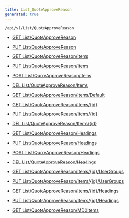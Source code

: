 ```yaml
---
title: List_QuoteApproveReason
generated: true
---
```


```http
/api/v1/List/QuoteApproveReason
```




* [GET List/QuoteApproveReason](v1QuoteApproveReasonList_GetListDefinition.md)

* [PUT List/QuoteApproveReason](v1QuoteApproveReasonList_SetListDefinition.md)

* [GET List/QuoteApproveReason/Items](v1QuoteApproveReasonList_GetAll.md)

* [PUT List/QuoteApproveReason/Items](v1QuoteApproveReasonList_PutAllQuoteApproveReason.md)

* [POST List/QuoteApproveReason/Items](v1QuoteApproveReasonList_PostQuoteApproveReason.md)

* [DEL List/QuoteApproveReason/Items](v1QuoteApproveReasonList_DeleteAllQuoteApproveReason.md)

* [GET List/QuoteApproveReason/Items/Default](v1QuoteApproveReasonList_CreateDefaultQuoteApproveReason.md)

* [GET List/QuoteApproveReason/Items/{id}](v1QuoteApproveReasonList_GetQuoteApproveReason.md)

* [PUT List/QuoteApproveReason/Items/{id}](v1QuoteApproveReasonList_PutQuoteApproveReason.md)

* [DEL List/QuoteApproveReason/Items/{id}](v1QuoteApproveReasonList_DeleteQuoteApproveReason.md)

* [GET List/QuoteApproveReason/Headings](v1QuoteApproveReasonList_GetQuoteApproveReasonHeadings.md)

* [PUT List/QuoteApproveReason/Headings](v1QuoteApproveReasonList_PutQuoteApproveReasonHeadings.md)

* [POST List/QuoteApproveReason/Headings](v1QuoteApproveReasonList_PostQuoteApproveReasonHeading.md)

* [DEL List/QuoteApproveReason/Headings](v1QuoteApproveReasonList_DeleteQuoteApproveReasonHeadings.md)

* [GET List/QuoteApproveReason/Items/{id}/UserGroups](v1QuoteApproveReasonList_GetQuoteApproveReasonUserGroupsForListItem.md)

* [PUT List/QuoteApproveReason/Items/{id}/UserGroups](v1QuoteApproveReasonList_PutQuoteApproveReasonUserGroupsForListItem.md)

* [GET List/QuoteApproveReason/Items/{id}/Headings](v1QuoteApproveReasonList_GetQuoteApproveReasonHeadingsForListItem.md)

* [PUT List/QuoteApproveReason/Items/{id}/Headings](v1QuoteApproveReasonList_PutQuoteApproveReasonHeadingsForListItem.md)

* [GET List/QuoteApproveReason/MDOItems](v1QuoteApproveReasonList_GetMDOList.md)